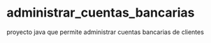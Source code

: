 # administrar_cuentas_bancarias
proyecto java que permite administrar cuentas bancarias de clientes
